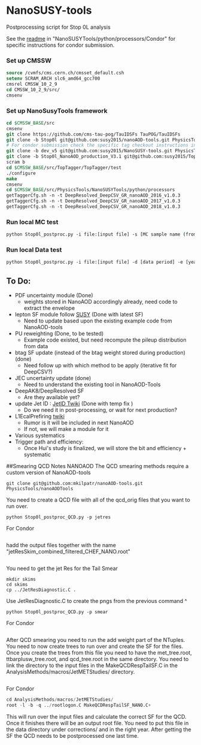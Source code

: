 # NanoSUSY-tools
Postprocessing script for Stop 0L analysis

See the [readme](python/processors/Condor/README.md) in "NanoSUSYTools/python/processors/Condor" for specific instructions for condor submission.

### Set up CMSSW

```tcsh
source /cvmfs/cms.cern.ch/cmsset_default.csh
setenv SCRAM_ARCH slc6_amd64_gcc700
cmsrel CMSSW_10_2_9
cd CMSSW_10_2_9/src/
cmsenv
```

### Set up NanoSusyTools framework
```tcsh
cd $CMSSW_BASE/src
cmsenv
git clone https://github.com/cms-tau-pog/TauIDSFs TauPOG/TauIDSFs
git clone -b Stop0l git@github.com:susy2015/nanoAOD-tools.git PhysicsTools/NanoAODTools
# For condor submission check the specific tag checkout instructions in [readme](python/processors/Condor/README.md)
git clone -b dev_v5 git@github.com:susy2015/NanoSUSY-tools.git PhysicsTools/NanoSUSYTools
git clone -b Stop0l_NanoAOD_production_V3.1 git@github.com:susy2015/TopTagger.git
scram b
cd $CMSSW_BASE/src/TopTagger/TopTagger/test
./configure
make
cmsenv
cd $CMSSW_BASE/src/PhysicsTools/NanoSUSYTools/python/processors
getTaggerCfg.sh -n -t DeepResolved_DeepCSV_GR_nanoAOD_2016_v1.0.3
getTaggerCfg.sh -n -t DeepResolved_DeepCSV_GR_nanoAOD_2017_v1.0.3
getTaggerCfg.sh -n -t DeepResolved_DeepCSV_GR_nanoAOD_2018_v1.0.3
```

### Run local MC test
```tcsh
python Stop0l_postproc.py -i file:[input file] -s [MC sample name (from sampleSet cfg file)] -e [year]
```

### Run local Data test
```tcsh
python Stop0l_postproc.py -i file:[input file] -d [data period] -e [year]
```


## To Do:
* PDF uncertainty module (Done)
    * weights stored in NanoAOD accordingly already, need code to extract the envelope
* lepton SF module follow [SUSY](https://twiki.cern.ch/twiki/bin/viewauth/CMS/SUSLeptonSF#Scale_Factors_for_SUSY_IDs) (Done with latest SF)
    * Need to update based upon the existing example code from NanoAOD-tools
* PU reweighting  (Done, to be tested)
    * Example code existed, but need recompute the pileup distribution from data
* btag SF update (instead of the btag weight stored during production) (done)
    * Need follow up with which method to be apply (iterative fit for DeepCSV?)
* JEC uncertainty update (done)
    * Need to understand the existing tool in NanoAOD-Tools
* DeepAK8/DeepResolved SF
    * Are they available yet?
* update Jet ID : [JetID Twiki](https://twiki.cern.ch/twiki/bin/viewauth/CMS/JetID13TeVRun2018) (Done with temp fix )
    * Do we need it in post-processing, or wait for next production?
* L1EcalPrefiring [twiki](https://twiki.cern.ch/twiki/bin/viewauth/CMS/L1ECALPrefiringWeightRecipe#Call_the_producer_in_your_config)
    * Rumor is it will be included in next NanoAOD
    * If not, we will make a module for it
* Various systematics 
* Trigger path and efficiency:
    * Once Hui's study is finalized, we will store the bit and efficiency + systematic

##Smearing QCD Notes NANOAOD
The QCD smearing methods require a custom version of NanoAOD-tools
```cd $CMSSW_BASE/src
git clone git@github.com:mkilpatr/nanoAOD-tools.git PhysicsTools/nanoAODTools
```

You need to create a QCD file with all of the qcd_orig files that you want to run over.

```cd $CMSSW_Base/sr/PhysicsTools/NanoSUSYTools/python/processors/
python Stop0l_postproc_QCD.py -p jetres
```

For Condor

```python SubmitLPC_QCD.py -f ../Stop0l_postproc_QCD.py -c ../../../../../StopCfg/sampleSets_postProcess_2016_QCD.cfg -o /store/user/{USER}/13TeV/qcdsmearing_nanoaod -p jetres
```
hadd the output files together with the name "jetResSkim_combined_filtered_CHEF_NANO.root"

```mv jetResSkim_combined_filtered_CHEF_NANO.root /eos/uscms/store/user/{USER}/13TeV/qcdsmearing_nanoaod/.
```

You need to get the jet Res for the Tail Smear

```root -l -b -q ../rootlogon.C GetJetResForTailSmear.C+
mkdir skims
cd skims
cp ../JetResDiagnostic.C .
```

Use JetResDiagnostic.C to create the pngs from the previous command ^

```root -l -b -q ../../rootlogon.C JetResDiagnostic.C+
python Stop0l_postproc_QCD.py -p smear
```

For Condor

```python SubmitLPC_QCD.py -f ../Stop0l_postproc_QCD.py -c ../../../../../StopCfg/sampleSets_PreProcessed_2016_QCD.cfg -o /store/user/{USER}/13TeV/qcdsmearing_nanoaod/ -i /store/user/{USER}/13TeV/qcdsmearing_nanoaod/resTailOut_combined_filtered_CHEF_puWeight_weight_WoH_NORMALIZED_NANO.root -p smear -m 4
```

After QCD smearing you need to run the add weight part of the NTuples.
You need to now create trees to run over and create the SF for the files. 
Once you create the trees from this file you need to have the met_tree.root, ttbarplusw_tree.root, and qcd_tree.root in the same directory.
You need to link the directory to the input files in the MakeQCDRespTailSF.C in the AnalysisMethods/macros/JetMETStudies/ directory.

```python Stop0l_postproc_QCD.py -p qcdsf
```
For Condor

```python SubmitLPC_QCD.py -f ../Stop0l_postproc_QCD.py -c ../../../../../StopCfg/sampleSets_PostProcessed_2016_QCD_SF.cfg -o /store/user/mkilpatr/13TeV/nanoaod_QCDSF/ -e 2016 -p qcdsf
cd AnalysisMethods/macros/JetMETStudies/
root -l -b -q ../rootlogon.C MakeQCDRespTailSF_NANO.C+
```

This will run over the input files and calculate the correct SF for the QCD. Once it finishes there will be an output root file. You need to put this file in the data directory under corrections/ and in the right year. After getting the SF the QCD needs to be postprocessed one last time.
